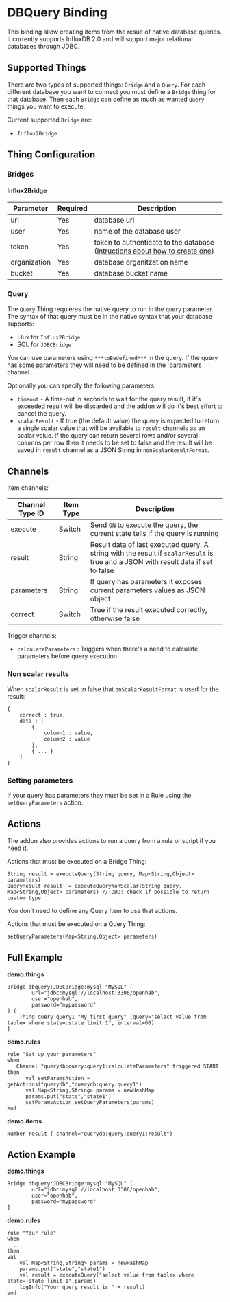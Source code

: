 # DBQuery Binding

This binding allow creating items from the result of native database queries.
It currently supports InfluxDB 2.0 and will support major relational databases through JDBC.

## Supported Things

There are two types of supported things: `Bridge` and a `Query`.
For each different database you want to connect you must define a `Bridge` thing for that database.
Then each `Bridge` can define as much as wanted `Query` things you want to execute.

Current supported `Bridge` are:
- `Influx2Bridge`

## Thing Configuration

### Bridges

#### Influx2Bridge

| Parameter    | Required | Description                               |
|--------------|----------|-----------------------------------------  |
| url          | Yes      | database url                              |
| user         | Yes      | name of the database user                 |
| token        | Yes      | token to authenticate to the database  ([Intructions about how to create one](https://v2.docs.influxdata.com/v2.0/security/tokens/create-token/))   |
| organization | Yes      | database organitzation name               |
| bucket       | Yes      | database bucket name                      |

### Query

The `Query` Thing requieres the native query to run in the `query` parameter. The syntax of that query must
 be in the native syntax that your database supports:
 - Flux for `Influx2Bridge`
 - SQL for `JDBCBridge`
 
 You can use parameters using `***toBedefined***` in the query. If the query has some parameters they will need to be defined in
 the `parameters channel. 

Optionally you can specify the following parameters:
- `timeout` - A time-out in seconds to wait for the query result, if it's exceeded result will be discarded and the 
addon will do it's best effort to cancel the query.
- `scalarResult` - If true (the default value) the query is expected to return a single scalar value that will be available to `result` channels as an
scalar value.
If the query can return several rows and/or several columns per row then it needs to be set to false and the result will be saved in 
`result` channel as a JSON String in `nonScalarResultFormat`.   


## Channels

Item channels:

| Channel Type ID | Item Type | Description                                                                                                                        |
|-----------------|-----------|------------------------------------------------------------------------------------------------------------------------------------|
| execute         | Switch    | Send `ON` to execute the query, the current state tells if the query is running                                                    |
| result          | String    | Result data of last executed query. A string with the result if `scalarResult` is true and a JSON with result data if set to false |
| parameters      | String    | If query has parameters it exposes current parameters values as JSON object                                                        |
| correct         | Switch    | True if the result executed correctly, otherwise false                                                                             |

Trigger channels:

- `calculateParameters` : Triggers when there's a need to calculate parameters before query execution

### Non scalar results
When `scalarResult` is set to false that `onScalarResultFormat` is used for the result:

    {
        correct : true,
        data : [
            {
                column1 : value,
                column2 : value
            },
            { ... }        
        ]
    }

### Setting parameters
If your query has parameters they must be set in a Rule using the `setQueryParameters` action. 

## Actions
The addon also provides actions to run a query from a rule or script if you need it.

Actions that must be executed on a Bridge Thing:
 
    String result = executeQuery(String query, Map<String,Object> parameters)
    QueryResult result  = executeQueryNonScalar(String query, Map<String,Object> parameters) //TODO: check if possible to return custom type

You don't need to define any Query Item to use that actions.


Actions that must be executed on a Query Thing:

    setQueryParameters(Map<String,Object> parameters)


## Full Example

**demo.things**

    Bridge dbquery:JDBCBridge:mysql "MySQL" [ 
            url="jdbc:mysql://localhost:3306/openhab",
            user="openhab",
            password="mypassword"            
    ] {
        Thing query query1 "My first query" [query="select value from tablex where state=:state limit 1", interval=60]
    }
      
**demo.rules**

    rule "Set up your parameters"
    when
       Channel "querydb:query:query1:calculateParameters" triggered START
    then
          val setParamsAction = getActions("querydb","querydb:query:query1")
          val Map<String,String> params = newHashMap
          params.put("state","state1")
          setParamsAction.setQueryParameters(params)          
    end
    
**demo.items**    

    Number result { channel="querydb:query:query1:result"}
    
## Action Example
**demo.things**

    Bridge dbquery:JDBCBridge:mysql "MySQL" [ 
            url="jdbc:mysql://localhost:3306/openhab",
            user="openhab",
            password="mypassword"            
    ] 
 
**demo.rules**
    
    rule "Your rule"    
    when
      ...
    then 
    val 
        val Map<String,String> params = newHashMap
        params.put("state","state1")    
        val result = executeQuery("select value from tablex where state=:state limit 1",params)
        logInfo("Your query result is " + result)        
    end

